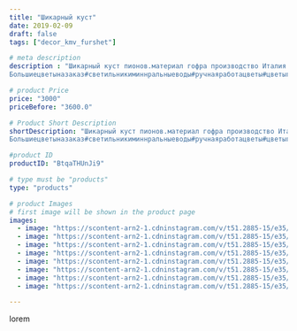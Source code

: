 ```yaml
---
title: "Шикарный куст"
date: 2019-02-09
draft: false
tags: ["decor_kmv_furshet"]

# meta description
description : "Шикарный куст пионов.материал гофра производство Италия пл. 180гр..
Большиецветыназаказ#светильникиминнральныеводы#ручнаяработацветы#цветыгигантывподарокминерал"

# product Price
price: "3000"
priceBefore: "3600.0"

# Product Short Description
shortDescription: "Шикарный куст пионов.материал гофра производство Италия пл. 180гр..
Большиецветыназаказ#светильникиминнральныеводы#ручнаяработацветы#цветыгигантывподарокминеральныеводы"

#product ID
productID: "BtqaTHUnJi9"

# type must be "products"
type: "products"

# product Images
# first image will be shown in the product page
images:
  - image: "https://scontent-arn2-1.cdninstagram.com/v/t51.2885-15/e35/50998187_529503844208622_8321520827717591147_n.jpg?se=7&tp=1&_nc_ht=scontent-arn2-1.cdninstagram.com&_nc_cat=106&_nc_ohc=cWkkuzkq_IEAX_G7376&oh=592d44083ec51b83158fb404d28841f6&oe=606CBA0E&ig_cache_key=MTk3NTUwNDc3MjU2MTQyNTg5MA%3D%3D.2"
  - image: "https://scontent-arn2-1.cdninstagram.com/v/t51.2885-15/e35/50615112_178992649740820_8514325033850519990_n.jpg?se=7&tp=1&_nc_ht=scontent-arn2-1.cdninstagram.com&_nc_cat=104&_nc_ohc=aP1TJyArT3UAX9BgLbN&oh=0e1a9bf5cdd156f5004eaa50951e7528&oe=606D26B1&ig_cache_key=MTk3NTUwNDc5NDg1ODU0MjUxMQ%3D%3D.2"
  - image: "https://scontent-arn2-1.cdninstagram.com/v/t51.2885-15/e35/50582127_568613290269645_8921403058362819773_n.jpg?se=7&tp=1&_nc_ht=scontent-arn2-1.cdninstagram.com&_nc_cat=109&_nc_ohc=PZu9jU6xTXcAX_L69p7&oh=10b4d4abf037db2eb92ba7d1c52025bd&oe=606D2F5E&ig_cache_key=MTk3NTUwNDgwMjA0NzQ4MDE5Mw%3D%3D.2"
  - image: "https://scontent-arn2-1.cdninstagram.com/v/t51.2885-15/e35/51121479_338332676773186_7053657896351331914_n.jpg?se=7&tp=1&_nc_ht=scontent-arn2-1.cdninstagram.com&_nc_cat=110&_nc_ohc=dPUPJoRze54AX-sLgCk&oh=be0636b0c50d604a6605fabadf984867&oe=606D2725&ig_cache_key=MTk3NTUwNDgxMTcyNzgxODk0Mg%3D%3D.2"
  - image: "https://scontent-arn2-1.cdninstagram.com/v/t51.2885-15/e35/51734367_544534742622729_7835401506095164483_n.jpg?se=7&tp=1&_nc_ht=scontent-arn2-1.cdninstagram.com&_nc_cat=109&_nc_ohc=uXl83n0UjFQAX-64iU2&oh=81641c42d536d2e4beedb460dd11a957&oe=606AFEDA&ig_cache_key=MTk3NTUwNDgzMTcwOTYxODg1Ng%3D%3D.2"
  - image: "https://scontent-arn2-1.cdninstagram.com/v/t51.2885-15/e35/50736500_556228538214508_7645613311738832503_n.jpg?se=7&tp=1&_nc_ht=scontent-arn2-1.cdninstagram.com&_nc_cat=104&_nc_ohc=Pl04zBPwl2UAX9q_HT5&oh=c46940ecbaaae5c44852d2703c026762&oe=606D5AA8&ig_cache_key=MTk3NTUwNDg1MDQ2NjQ3NjI0MQ%3D%3D.2"
  - image: "https://scontent-arn2-1.cdninstagram.com/v/t51.2885-15/e35/50620945_355586138373395_2489814666706261696_n.jpg?se=7&tp=1&_nc_ht=scontent-arn2-1.cdninstagram.com&_nc_cat=111&_nc_ohc=XSk7kQ9htfwAX-UT5F4&oh=51c1be3a108b9eeacf9bbe99734898cc&oe=606A34E6&ig_cache_key=MTk3NTUwNDg2ODIyNTE5NjExNQ%3D%3D.2"
  - image: "https://scontent-arn2-1.cdninstagram.com/v/t51.2885-15/e35/50874102_1995963687183153_5562434678931095855_n.jpg?se=7&tp=1&_nc_ht=scontent-arn2-1.cdninstagram.com&_nc_cat=109&_nc_ohc=48umSf53tf0AX8EQpSM&oh=0bb1b170d556ffd457467b77bee91f10&oe=606C7246&ig_cache_key=MTk3NTUwNDg5MTA3NTg2NzYyMQ%3D%3D.2"

---
```

lorem
